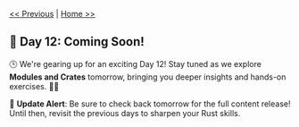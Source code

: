 [<< Previous](../11_Traits/11_traits.md) | [Home >>](../README.md#-day-1---introduction-to-rust)

## 🚀 Day 12: Coming Soon!

🕒 We're gearing up for an exciting Day 12! Stay tuned as we explore **Modules and Crates** tomorrow, bringing you deeper insights and hands-on exercises. 🔧✨

🔔 **Update Alert**: Be sure to check back tomorrow for the full content release! Until then, revisit the previous days to sharpen your Rust skills. 
